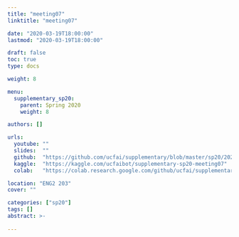 ```yaml
---
title: "meeting07"
linktitle: "meeting07"

date: "2020-03-19T18:00:00"
lastmod: "2020-03-19T18:00:00"

draft: false
toc: true
type: docs

weight: 8

menu:
  supplementary_sp20:
    parent: Spring 2020
    weight: 8

authors: []

urls:
  youtube: ""
  slides:  ""
  github:  "https://github.com/ucfai/supplementary/blob/master/sp20/2020-03-19-meeting07/2020-03-19-meeting07.ipynb"
  kaggle:  "https://kaggle.com/ucfaibot/supplementary-sp20-meeting07"
  colab:   "https://colab.research.google.com/github/ucfai/supplementary/blob/master/sp20/2020-03-19-meeting07/2020-03-19-meeting07.ipynb"

location: "ENG2 203"
cover: ""

categories: ["sp20"]
tags: []
abstract: >-
  
---
```


